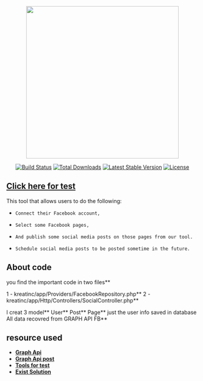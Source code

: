 <p align="center"><img src="https://www.kreatinc.com/img/logo-full.svg" width="400"></p>

<p align="center">
<a href="https://travis-ci.org/laravel/framework"><img src="https://travis-ci.org/laravel/framework.svg" alt="Build Status"></a>
<a href="https://packagist.org/packages/laravel/framework"><img src="https://poser.pugx.org/laravel/framework/d/total.svg" alt="Total Downloads"></a>
<a href="https://packagist.org/packages/laravel/framework"><img src="https://poser.pugx.org/laravel/framework/v/stable.svg" alt="Latest Stable Version"></a>
<a href="https://packagist.org/packages/laravel/framework"><img src="https://poser.pugx.org/laravel/framework/license.svg" alt="License"></a>
</p>

## [Click here for test ](https://kreatinc.3ajilpress.com)

 This tool that allows users to do the following:

-     Connect their Facebook account,

-     Select some Facebook pages,

-     And publish some social media posts on those pages from our tool.
     
-     Schedule social media posts to be posted sometime in the future.




## About code

you find the important code  in two files**

1 - kreatinc/app/Providers/FacebookRepository.php**
2 - kreatinc/app/Http/Controllers/SocialController.php**

I creat 3 model**
    User**
    Post**
    Page**
just the user info saved in database All data recovred from GRAPH API FB** 

##  resource used



- **[Graph Api](https://developers.facebook.com/docs/graph-api)**
- **[Graph Api post ](https://developers.facebook.com/docs/graph-api/reference/post/)**
- **[Tools for test](https://developers.facebook.com/tools/explorer/)**
- **[Exist Solution](https://tijana-sokovic.medium.com/post-on-facebook-page-with-graph-api-and-laravel-d31a8dd6e5c3)**
